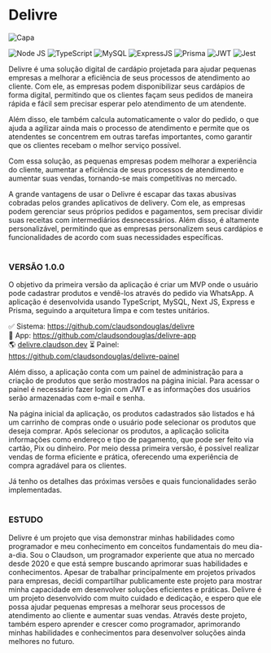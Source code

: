 # Delivre
![Capa](https://ik.imagekit.io/claudsondev/delivre/apresenta%C3%A7%C3%A3o/Capa_Back__2___1_.jpg?updatedAt=1682391711745)


![Node JS](https://img.shields.io/badge/Node.js-339933?style=for-the-badge&logo=nodedotjs&logoColor=white) ![TypeScript](https://img.shields.io/badge/TypeScript-007ACC?style=for-the-badge&logo=typescript&logoColor=white) ![MySQL](https://img.shields.io/badge/MySQL-005C84?style=for-the-badge&logo=mysql&logoColor=white) ![ExpressJS](https://img.shields.io/badge/Express.js-000000?style=for-the-badge&logo=express&logoColor=white) ![Prisma](https://img.shields.io/badge/Prisma-3982CE?style=for-the-badge&logo=Prisma&logoColor=white) ![JWT](https://img.shields.io/badge/JWT-DD0022?style=for-the-badge&logo=JSON%20web%20tokens&logoColor=white) ![Jest](https://img.shields.io/badge/Jest-C21325?style=for-the-badge&logo=jest&logoColor=white)

Delivre é uma solução digital de cardápio projetada para ajudar pequenas empresas a melhorar a eficiência de seus processos de atendimento ao cliente. Com ele, as empresas podem disponibilizar seus cardápios de forma digital, permitindo que os clientes façam seus pedidos de maneira rápida e fácil sem precisar esperar pelo atendimento de um atendente.

Além disso, ele também calcula automaticamente o valor do pedido, o que ajuda a agilizar ainda mais o processo de atendimento e permite que os atendentes se concentrem em outras tarefas importantes, como garantir que os clientes recebam o melhor serviço possível.

Com essa solução, as pequenas empresas podem melhorar a experiência do cliente, aumentar a eficiência de seus processos de atendimento e aumentar suas vendas, tornando-se mais competitivas no mercado.

A grande vantagens de usar o Delivre é escapar das taxas abusivas cobradas pelos grandes aplicativos de delivery. Com ele, as empresas podem gerenciar seus próprios pedidos e pagamentos, sem precisar dividir suas receitas com intermediários desnecessários. Além disso, é altamente personalizável, permitindo que as empresas personalizem seus cardápios e funcionalidades de acordo com suas necessidades específicas.
<br/><br/>
### VERSÃO 1.0.0
O objetivo da primeira versão da aplicação é criar um MVP onde o usuário pode cadastrar produtos e vendê-los através do pedido via WhatsApp. A aplicação é desenvolvida usando TypeScript, MySQL, Next JS, Express e Prisma, seguindo a arquitetura limpa e com testes unitários.

✅ Sistema: https://github.com/claudsondouglas/delivre<br/>
💪 App: https://github.com/claudsondouglas/delivre-app<br/>
🌎 [delivre.claudson.dev](https://delivre.claudson.dev)
⏳ Painel: https://github.com/claudsondouglas/delivre-painel

Além disso, a aplicação conta com um painel de administração para a criação de produtos que serão mostrados na página inicial. Para acessar o painel é necessário fazer login com JWT e as informações dos usuários serão armazenadas com e-mail e senha.

Na página inicial da aplicação, os produtos cadastrados são listados e há um carrinho de compras onde o usuário pode selecionar os produtos que deseja comprar. Após selecionar os produtos, a aplicação solicita informações como endereço e tipo de pagamento, que pode ser feito via cartão, Pix ou dinheiro. Por meio dessa primeira versão, é possível realizar vendas de forma eficiente e prática, oferecendo uma experiência de compra agradável para os clientes.

Já tenho os detalhes das próximas versões e quais funcionalidades serão implementadas.
<br/><br/>
### ESTUDO
Delivre é um projeto que visa demonstrar minhas habilidades como programador e meu conhecimento em conceitos fundamentais do meu dia-a-dia. Sou o Claudson, um programador experiente que atua no mercado desde 2020 e que está sempre buscando aprimorar suas habilidades e conhecimentos. Apesar de trabalhar principalmente em projetos privados para empresas, decidi compartilhar publicamente este projeto para mostrar minha capacidade em desenvolver soluções eficientes e práticas. Delivre é um projeto desenvolvido com muito cuidado e dedicação, e espero que ele possa ajudar pequenas empresas a melhorar seus processos de atendimento ao cliente e aumentar suas vendas. Através deste projeto, também espero aprender e crescer como programador, aprimorando minhas habilidades e conhecimentos para desenvolver soluções ainda melhores no futuro.
